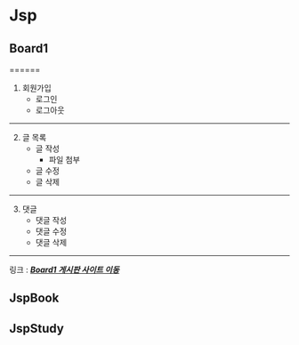 # Jsp

## Board1
======
1. 회원가입
	- 로그인
	- 로그아웃
------
2. 글 목록
	- 글 작성
		- 파일 첨부
	- 글 수정
	- 글 삭제
------
3. 댓글
	- 댓글 작성
	- 댓글 수정
	- 댓글 삭제
------
링크 : __*[Board1 게시판 사이트 이동](http://13.124.252.103:8080/Board1/index.jsp)*__

## JspBook

## JspStudy
